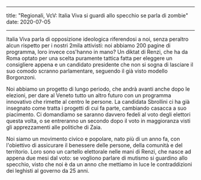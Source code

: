 
---  
title: "Regionali, VcV: Italia Viva si guardi allo specchio se parla di zombie"
date: 2020-07-05

---

Italia Viva parla di opposizione ideologica riferendosi a noi, senza peraltro alcun rispetto per i nostri 2mila attivisti: noi abbiamo 200 pagine di programma, loro invece cos'hanno in mano? Un diktat di Renzi, che ha da Roma optato per una scelta puramente tattica fatta per eleggere un consigliere appena e un candidato presidente che non si sogna di lasciare il suo comodo scranno parlamentare, seguendo il già visto modello Borgonzoni.

  

Noi abbiamo un progetto di lungo periodo, che andrà avanti anche dopo le elezioni, per dare al Veneto tutto un altro futuro con un programma innovativo che rimette al centro le persone. La candidata Sbrollini ci ha già insegnato come tratta i progetti di cui fa parte, cambiando casacca a suo piacimento. Ci domandiamo se saranno davvero fedeli al voto degli elettori questa volta, o se entreranno un secondo dopo il voto in maggioranza visti gli apprezzamenti alle politiche di Zaia.

  

Noi siamo un movimento civico e popolare, nato più di un anno fa, con l'obiettivo di assicurare il benessere delle persone, della comunità e del territorio. Loro sono un cartello elettorale nelle mani di Renzi, che nasce ad appena due mesi dal voto: se vogliono parlare di mutismo si guardino allo specchio, visto che noi è da un anno che mettiamo in luce le contraddizioni dei leghisti al governo da 25 anni.